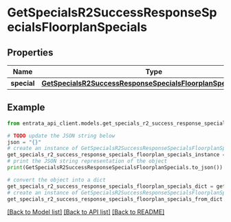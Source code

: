 # GetSpecialsR2SuccessResponseSpecialsFloorplanSpecials


## Properties

Name | Type | Description | Notes
------------ | ------------- | ------------- | -------------
**special** | [**GetSpecialsR2SuccessResponseSpecialsFloorplanSpecialsSpecial**](GetSpecialsR2SuccessResponseSpecialsFloorplanSpecialsSpecial.md) |  | 

## Example

```python
from entrata_api_client.models.get_specials_r2_success_response_specials_floorplan_specials import GetSpecialsR2SuccessResponseSpecialsFloorplanSpecials

# TODO update the JSON string below
json = "{}"
# create an instance of GetSpecialsR2SuccessResponseSpecialsFloorplanSpecials from a JSON string
get_specials_r2_success_response_specials_floorplan_specials_instance = GetSpecialsR2SuccessResponseSpecialsFloorplanSpecials.from_json(json)
# print the JSON string representation of the object
print(GetSpecialsR2SuccessResponseSpecialsFloorplanSpecials.to_json())

# convert the object into a dict
get_specials_r2_success_response_specials_floorplan_specials_dict = get_specials_r2_success_response_specials_floorplan_specials_instance.to_dict()
# create an instance of GetSpecialsR2SuccessResponseSpecialsFloorplanSpecials from a dict
get_specials_r2_success_response_specials_floorplan_specials_from_dict = GetSpecialsR2SuccessResponseSpecialsFloorplanSpecials.from_dict(get_specials_r2_success_response_specials_floorplan_specials_dict)
```
[[Back to Model list]](../README.md#documentation-for-models) [[Back to API list]](../README.md#documentation-for-api-endpoints) [[Back to README]](../README.md)



